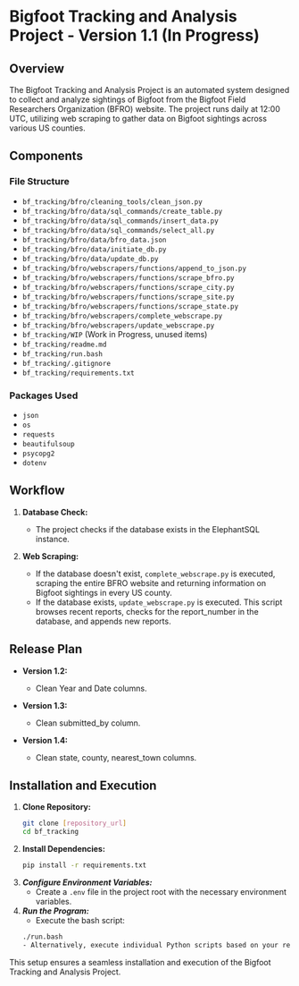 # Bigfoot Tracking and Analysis Project - Version 1.1 (In Progress)

## Overview

The Bigfoot Tracking and Analysis Project is an automated system designed to collect and analyze sightings of Bigfoot from the Bigfoot Field Researchers Organization (BFRO) website. The project runs daily at 12:00 UTC, utilizing web scraping to gather data on Bigfoot sightings across various US counties.

## Components

### File Structure

- `bf_tracking/bfro/cleaning_tools/clean_json.py`
- `bf_tracking/bfro/data/sql_commands/create_table.py`
- `bf_tracking/bfro/data/sql_commands/insert_data.py`
- `bf_tracking/bfro/data/sql_commands/select_all.py`
- `bf_tracking/bfro/data/bfro_data.json`
- `bf_tracking/bfro/data/initiate_db.py`
- `bf_tracking/bfro/data/update_db.py`
- `bf_tracking/bfro/webscrapers/functions/append_to_json.py`
- `bf_tracking/bfro/webscrapers/functions/scrape_bfro.py`
- `bf_tracking/bfro/webscrapers/functions/scrape_city.py`
- `bf_tracking/bfro/webscrapers/functions/scrape_site.py`
- `bf_tracking/bfro/webscrapers/functions/scrape_state.py`
- `bf_tracking/bfro/webscrapers/complete_webscrape.py`
- `bf_tracking/bfro/webscrapers/update_webscrape.py`
- `bf_tracking/WIP` (Work in Progress, unused items)
- `bf_tracking/readme.md`
- `bf_tracking/run.bash`
- `bf_tracking/.gitignore`
- `bf_tracking/requirements.txt`

### Packages Used

- `json`
- `os`
- `requests`
- `beautifulsoup`
- `psycopg2`
- `dotenv`

## Workflow

1. **Database Check:**
   - The project checks if the database exists in the ElephantSQL instance.

2. **Web Scraping:**
   - If the database doesn't exist, `complete_webscrape.py` is executed, scraping the entire BFRO website and returning information on Bigfoot sightings in every US county.
   - If the database exists, `update_webscrape.py` is executed. This script browses recent reports, checks for the report_number in the database, and appends new reports.

## Release Plan

- **Version 1.2:**
    - Clean Year and Date columns.

- **Version 1.3:**
    - Clean submitted_by column.

- **Version 1.4:**
    - Clean state, county, nearest_town columns.

## Installation and Execution

1. **Clone Repository:**
    ```bash
    git clone [repository_url]
    cd bf_tracking
2. **Install Dependencies:**
    ```bash
    pip install -r requirements.txt
3. ***Configure Environment Variables:***
    - Create a `.env` file in the project root with the necessary environment variables.
4. ***Run the Program:***
    - Execute the bash script:
    ```bash
    ./run.bash
    - Alternatively, execute individual Python scripts based on your requirements.

This setup ensures a seamless installation and execution of the Bigfoot Tracking and Analysis Project.